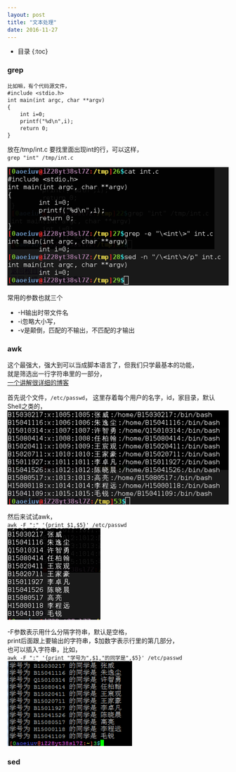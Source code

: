 ```yaml
---
layout: post
title: "文本处理"
date: 2016-11-27
---
```


* 目录
{:toc}

### grep
	比如嘛，有个代码源文件，  
	#include <stdio.h>
	int main(int argc, char **argv)
	{
		int i=0;
		printf("%d\n",i);
		return 0;
	}

放在/tmp/int.c
要找里面出现int的行，可以这样，  
`grep "int" /tmp/int.c`  

![](/assets/grep_sed.png)

  常用的参数也就三个  
* -H输出时带文件名  
*  -i忽略大小写，  
*  -v是颠倒，匹配的不输出，不匹配的才输出

### awk
这个最强大，强大到可以当成脚本语言了，但我们只学最基本的功能，  
就是筛选出一行字符串里的一部分，  
[一个讲解很详细的博客](http://www.cnblogs.com/ggjucheng/archive/2013/01/13/2858470.html)

首先说个文件，`/etc/passwd`，
这里存着每个用户的名字，id，家目录，默认Shell之类的，
![](/assets/passwd.png)

然后来试试awk，  
`awk -F ":" '{print $1,$5}' /etc/passwd`  
![](/assets/awk.png)

-F参数表示用什么分隔字符串，默认是空格，  
print后面跟上要输出的字符串，$加数字表示行里的第几部分，  
也可以插入字符串，比如，  
`awk -F ":" '{print "学号为",$1,"的同学是",$5}' /etc/passwd`  
![](/assets/awk2.png)

### sed
